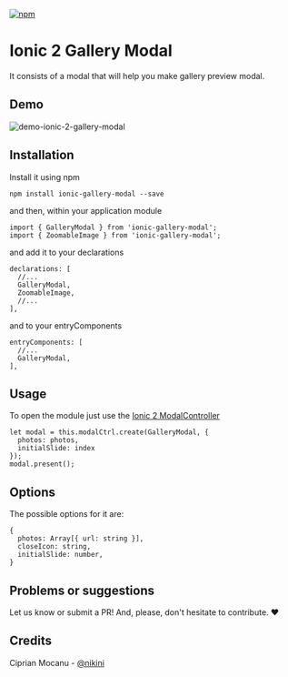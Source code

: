 [![npm](https://img.shields.io/npm/l/express.svg)](https://www.npmjs.com/package/ionic-gallery-modal)

# Ionic 2 Gallery Modal

It consists of a modal that will help you make gallery preview modal.

## Demo

![demo-ionic-2-gallery-modal](http://i.imgur.com/7iqiC1n.gif)

## Installation

Install it using npm

```
npm install ionic-gallery-modal --save
```

and then, within your application module 

```
import { GalleryModal } from 'ionic-gallery-modal';
import { ZoomableImage } from 'ionic-gallery-modal';
```

and add it to your declarations

```
declarations: [
  //...
  GalleryModal,
  ZoomableImage,
  //...
],
```

and to your entryComponents

```
entryComponents: [
  //...
  GalleryModal,
],
```

## Usage

To open the module just use the [Ionic 2 ModalController](https://ionicframework.com/docs/v2/api/components/modal/ModalController/)

```
let modal = this.modalCtrl.create(GalleryModal, {
  photos: photos,
  initialSlide: index
});
modal.present();
```

## Options

The possible options for it are:

```
{
  photos: Array[{ url: string }],
  closeIcon: string,
  initialSlide: number,
}
```

## Problems or suggestions
Let us know or submit a PR! And, please, don't hesitate to contribute. :heart:


## Credits
Ciprian Mocanu - [@nikini](http://github.com/nikini)
